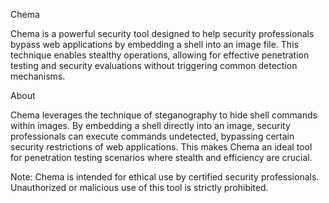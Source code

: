 Chema

Chema is a powerful security tool designed to help security professionals bypass web applications by embedding a shell into an image file. This technique enables stealthy operations, allowing for effective penetration testing and security evaluations without triggering common detection mechanisms.

About

Chema leverages the technique of steganography to hide shell commands within images. By embedding a shell directly into an image, security professionals can execute commands undetected, bypassing certain security restrictions of web applications. This makes Chema an ideal tool for penetration testing scenarios where stealth and efficiency are crucial.

Note: Chema is intended for ethical use by certified security professionals. Unauthorized or malicious use of this tool is strictly prohibited.
